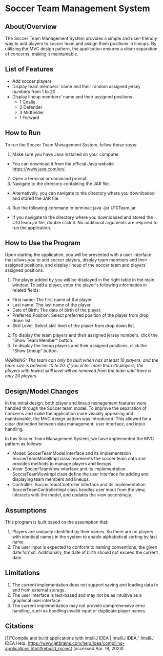 # Soccer Team Management System


## About/Overview

The Soccer Team Management System provides a simple and user-friendly way to add players to soccer team and assign them positions in lineups. By utilizing the MVC design pattern, the application ensures a clean separation of concerns, making it maintainable.

## List of Features
- Add soccer players
- Display team members' name and their random assigned jersey numbers from 1 to 20
- Display lineup members' name and their assigned positions
  - 1 Goalie
  - 2 Defender
  - 3 Midfielder
  - 1 Forward

## How to Run

To run the Soccer Team Management System, follow these steps:

1. Make sure you have Java installed on your computer. 
  - You can download it from the official Java website https://www.java.com/en/.
2. Open a terminal or command prompt.
3. Navigate to the directory containing the JAR file.
  - Alternatively, you can navigate to the directory where you downloaded and stored the JAR file.
4. Run the following command in terminal: java -jar U10Team.jar
  - If you navigate to the directory where you downloaded and stored the U10Team.jar file, double click it.
No additional arguments are required to run the application.

## How to Use the Program

Upon starting the application, you will be presented with a user interface that allows you to add soccer players, display team members and their assigned positions, and display lineup of the soccer team and players' assigned positions.

1. The player added by you will be displayed in the right table in the main window. To add a player, enter the player's following information in related fields:
  - First name: The first name of the player.
  - Last name: The last name of the player.
  - Date of Birth: The date of birth of the player.
  - Preferred Position: Select preferred position of the player from drop down list.
  - Skill Level: Select skill level of the player from drop down list. 
2. To display the team players and their assigned jersey numbers, click the "Show Team Member" button.
3. To display the lineup players and their assigned positions, click the "Show Lineup" button.

*WARNING: The team can only be built when has at least 10 players, and the team size is between 10 to 20. If you enter more than 20 players, the players with lowest skill level will be removed from the team until there is only 20 players.*

## Design/Model Changes

In the initial design, both player and lineup management features were handled through the Soccer team model. To improve the separation of concerns and make the application more visually appealing and maintainable, the MVC design pattern was introduced. This allowed for a clear distinction between data management, user interface, and input handling.

In this Soccer Team Management System, we have implemented the MVC pattern as follows:
- Model: SoccerTeamModel interface and its implementation SoccerTeamModelImpl class represents the soccer team data and provides methods to manage players and lineups.
- View: SoccerTeamView interface and its implementation SoccerTeamViewImpl class define the user interface for adding and displaying team members and lineups.
- Controller: SoccerTeamController interface and its implementation SoccerTeamControllerImpl class handles user input from the view, interacts with the model, and updates the view accordingly.

## Assumptions

This program is built based on the assumption that:
1. Players are uniquely identified by their names. So there are no players with identical names in the system to enable alphabetical sorting by last name.
2. The user input is expected to conform to naming conventions, the given date format. Additionally, the date of birth should not exceed the current date.

## Limitations

1. The current implementation does not support saving and loading data to and from external storage.
2. The user interface is text-based and may not be as intuitive as a graphical user interface.
3. The current implementation may not provide comprehensive error handling, such as handling invalid input or duplicate player names. 

## Citations
[1]"Compile and build applications with IntelliJ IDEA | IntelliJ IDEA," IntelliJ IDEA Help. https://www.jetbrains.com/help/idea/compiling-applications.html#rebuild_project (accessed Apr. 18, 2023).

